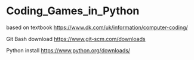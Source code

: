 # Coding_Games_in_Python
based on textbook
https://www.dk.com/uk/information/computer-coding/

Git Bash download
https://www.git-scm.com/downloads

Python install
https://www.python.org/downloads/
